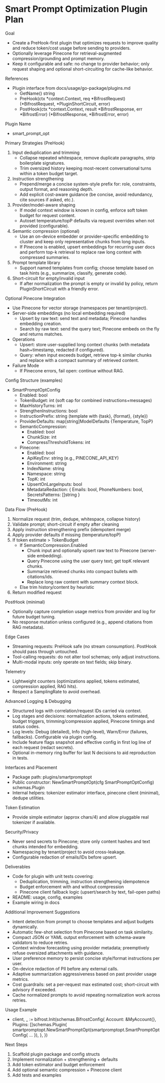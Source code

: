 # Smart Prompt Optimization Plugin Plan

Goal
- Create a PreHook-first plugin that optimizes requests to improve quality and reduce token/cost usage before sending to providers.
- Optionally leverage Pinecone for retrieval-augmented compression/grounding and prompt memory.
- Keep it configurable and safe: no change to provider behavior; only request shaping and optional short-circuiting for cache-like behavior.

References
- Plugin interface from docs/usage/go-package/plugins.md
  - GetName() string
  - PreHook(ctx *context.Context, req *BifrostRequest) (*BifrostRequest, *PluginShortCircuit, error)
  - PostHook(ctx *context.Context, result *BifrostResponse, err *BifrostError) (*BifrostResponse, *BifrostError, error)

Plugin Name
- smart_prompt_opt

Primary Strategies (PreHook)
1) Input deduplication and trimming
   - Collapse repeated whitespace, remove duplicate paragraphs, strip boilerplate signatures.
   - Trim oversized history keeping most-recent conversational turns within a token budget target.
2) Instruction strengthening
   - Prepend/merge a concise system-style prefix for: role, constraints, output format, and reasoning depth.
   - Add explicit cost-aware guidance (be concise, avoid redundancy, cite sources if asked, etc.).
3) Provider/model-aware shaping
   - If model context window is known in config, enforce soft token budget for request content.
   - Autoset temperature/topP defaults via request overrides when not provided (configurable).
4) Semantic compression (optional)
   - Use an on-device embedder or provider-specific embedding to cluster and keep only representative chunks from long inputs.
   - If Pinecone is enabled, upsert embeddings for recurring user docs and perform top-k retrieval to replace raw long context with compressed summaries.
5) Prompt template library
   - Support named templates from config; choose template based on task hints (e.g., summarize, classify, generate code).
6) Short-circuit for empty/invalid input
   - If after normalization the prompt is empty or invalid by policy, return PluginShortCircuit with a friendly error.

Optional Pinecone Integration
- Use Pinecone for vector storage (namespaces per tenant/project).
- Server-side embeddings (no local embedding required)
  - Upsert by raw text: send text and metadata; Pinecone handles embedding creation.
  - Search by raw text: send the query text; Pinecone embeds on the fly and returns matches.
- Operations
  - Upsert: store user-supplied long context chunks (with metadata hash+timestamp, redacted if configured).
  - Query: when input exceeds budget, retrieve top-k similar chunks and replace with a compact summary of retrieved content.
- Failure Mode
  - If Pinecone errors, fail open: continue without RAG.

Config Structure (examples)
- SmartPromptOptConfig
  - Enabled: bool
  - TokenBudget: int (soft cap for combined instructions+messages)
  - MaxHistoryTurns: int
  - StrengthenInstructions: bool
  - InstructionPrefix: string (template with {task}, {format}, {style})
  - ProviderDefaults: map[string]ModelDefaults {Temperature, TopP}
  - SemanticCompression:
    - Enabled: bool
    - ChunkSize: int
    - CompressThresholdTokens: int
  - Pinecone:
    - Enabled: bool
    - ApiKeyEnv: string (e.g., PINECONE_API_KEY)
    - Environment: string
    - IndexName: string
    - Namespace: string
    - TopK: int
    - UpsertOnLargeInputs: bool
    - MetadataRedaction: { Emails: bool, PhoneNumbers: bool, SecretsPatterns: []string }
    - TimeoutMs: int

Data Flow (PreHook)
1) Normalize request (trim, dedupe, whitespace, collapse history)
2) Validate prompt; short-circuit if empty after cleaning
3) Apply instruction strengthening prefix (idempotent merge)
4) Apply provider defaults if missing (temperature/topP)
5) If token estimate > TokenBudget
   - If SemanticCompression.Enabled
     - Chunk input and optionally upsert raw text to Pinecone (server-side embedding).
     - Query Pinecone using the user query text; get topK relevant chunks.
     - Summarize retrieved chunks into compact bullets with citations/ids.
     - Replace long raw content with summary context block.
   - Else trim history/content by heuristic
6) Return modified request

PostHook (minimal)
- Optionally capture completion usage metrics from provider and log for future budget tuning.
- No response mutation unless configured (e.g., append citations from RAG metadata).

Edge Cases
- Streaming requests: PreHook safe (no stream consumption). PostHook should pass through untouched.
- Tool-calling requests: do not alter tool schemas; only adjust instructions.
- Multi-modal inputs: only operate on text fields; skip binary.

Telemetry
- Lightweight counters (optimizations applied, tokens estimated, compression applied, RAG hits).
- Respect a SamplingRate to avoid overhead.

Advanced Logging & Debugging
- Structured logs with correlation/request IDs carried via context.
- Log stages and decisions: normalization actions, tokens estimated, budget triggers, trimming/compression applied, Pinecone timings and status codes.
- Log levels: Debug (detailed), Info (high-level), Warn/Error (failures, fallbacks). Configurable via plugin config.
- Include feature flags snapshot and effective config in first log line of each request (redact secrets).
- Optional in-memory ring buffer for last N decisions to aid reproduction in tests.

Interfaces and Placement
- Package path: plugins/smartpromptopt
- Public constructor: NewSmartPromptOpt(cfg SmartPromptOptConfig) schemas.Plugin
- Internal helpers: tokenizer estimator interface, pinecone client (minimal), dedupe utilities.

Token Estimation
- Provide simple estimator (approx chars/4) and allow pluggable real tokenizer if available.

Security/Privacy
- Never send secrets to Pinecone; store only content hashes and text chunks intended for embedding.
- Namespacing by tenant/project to avoid cross-leakage.
- Configurable redaction of emails/IDs before upsert.

Deliverables
- Code for plugin with unit tests covering:
  - Deduplication, trimming, instruction strengthening idempotence
  - Budget enforcement with and without compression
  - Pinecone client fallback logic (upsert/search by text, fail-open paths)
- README: usage, config, examples
- Example wiring in docs

Additional Improvement Suggestions
- Intent detection from prompt to choose templates and adjust budgets dynamically.
- Automatic few-shot selection from Pinecone based on task similarity.
- Compact JSON or YAML output enforcement with schema-aware validators to reduce retries.
- Context window forecasting using provider metadata; preemptively refuse oversized attachments with guidance.
- User preference memory to persist concise style/format instructions per user.
- On-device redaction of PII before any external calls.
- Adaptive summarization aggressiveness based on past provider usage metrics.
- Cost guardrails: set a per-request max estimated cost; short-circuit with advisory if exceeded.
- Cache normalized prompts to avoid repeating normalization work across retries.

Usage Example
- client, _ := bifrost.Init(schemas.BifrostConfig{
    Account: &MyAccount{},
    Plugins: []schemas.Plugin{
      smartpromptopt.NewSmartPromptOpt(smartpromptopt.SmartPromptOptConfig{ ... }),
    },
  })

Next Steps
1) Scaffold plugin package and config structs
2) Implement normalization + strengthening + defaults
3) Add token estimator and budget enforcement
4) Add optional semantic compression + Pinecone client
5) Add tests and examples
